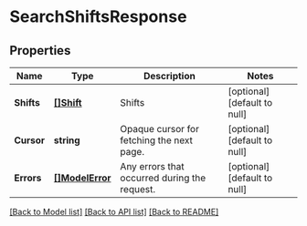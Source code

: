 # SearchShiftsResponse

## Properties
Name | Type | Description | Notes
------------ | ------------- | ------------- | -------------
**Shifts** | [**[]Shift**](Shift.md) | Shifts | [optional] [default to null]
**Cursor** | **string** | Opaque cursor for fetching the next page. | [optional] [default to null]
**Errors** | [**[]ModelError**](Error.md) | Any errors that occurred during the request. | [optional] [default to null]

[[Back to Model list]](../README.md#documentation-for-models) [[Back to API list]](../README.md#documentation-for-api-endpoints) [[Back to README]](../README.md)


